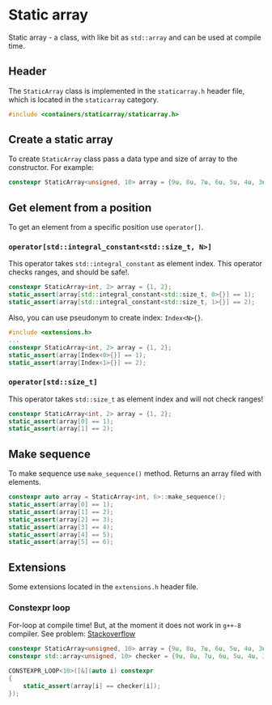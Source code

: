 # Static array

Static array - a class, with like bit as `std::array` and can be used at compile time. 

## Header

The `StaticArray` class is implemented in the `staticarray.h` header file, which is located in the `staticarray` category.

```cpp
#include <containers/staticarray/staticarray.h>
```

## Create a static array

To create `StaticArray` class pass a data type and size of array to the constructor. For example: 
```cpp
constexpr StaticArray<unsigned, 10> array = {9u, 8u, 7u, 6u, 5u, 4u, 3u, 2u, 1u, 0u};
```

## Get element from a position

To get an element from a specific position use `operator[]`. 

### `operator[std::integral_constant<std::size_t, N>]`

This operator takes `std::integral_constant` as element index. This operator checks ranges, and should be safe!. 
```cpp
constexpr StaticArray<int, 2> array = {1, 2};
static_assert(array[std::integral_constant<std::size_t, 0>{}] == 1);
static_assert(array[std::integral_constant<std::size_t, 1>{}] == 2);
```
Also, you can use pseudonym to create index: `Index<N>{}`.
```cpp
#include <extensions.h>
...
constexpr StaticArray<int, 2> array = {1, 2};
static_assert(array[Index<0>{}] == 1);
static_assert(array[Index<1>{}] == 2);
```

### `operator[std::size_t]`

This operator takes `std::size_t` as element index and will not check ranges! 
```cpp
constexpr StaticArray<int, 2> array = {1, 2};
static_assert(array[0] == 1);
static_assert(array[1] == 2);
```

## Make sequence

To make sequence use `make_sequence()` method. Returns an array filed with elements.
```cpp
constexpr auto array = StaticArray<int, 6>::make_sequence();
static_assert(array[0] == 1);
static_assert(array[1] == 2);
static_assert(array[2] == 3);
static_assert(array[3] == 4);
static_assert(array[4] == 5);
static_assert(array[5] == 6);
```
## Extensions

Some extensions located in the `extensions.h` header file.

### Constexpr loop

For-loop at compile time! But, at the moment it does not work in `g++-8` compiler. See problem: [Stackoverflow](https://stackoverflow.com/questions/56409068/why-is-this-a-non-constant-condition-for-g8) 

```cpp
constexpr StaticArray<unsigned, 10> array = {9u, 8u, 7u, 6u, 5u, 4u, 3u, 2u, 1u, 0u};
constexpr std::array<unsigned, 10> checker = {9u, 8u, 7u, 6u, 5u, 4u, 3u, 2u, 1u, 0u};

CONSTEXPR_LOOP<10>([&](auto i) constexpr 
{
    static_assert(array[i] == checker[i]);
});
```

